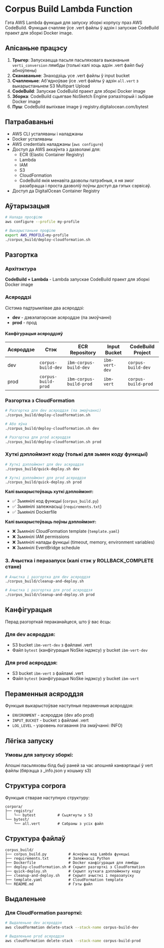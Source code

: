 # Corpus Build Lambda Function

Гэта AWS Lambda функцыя для запуску зборкі корпусу праз AWS CodeBuild. Функцыя счапляе ўсе .vert файлы ў адзін і запускае CodeBuild праект для зборкі Docker image.

## Апісаньне працэсу

1. **Трыгер**: Запускаецца пасьля пасьпяховага выкананьня `verti_conversion` лямбды (толькі калі хоць адзін .vert файл быў абноўлены)
2. **Сканаваньне**: Знаходзіць усе .vert файлы ў input bucket
3. **Счапленьне**: Аб'ядноўвае ўсе .vert файлы ў адзін `all.vert` з выкарыстаньнем S3 Multipart Upload
4. **CodeBuild**: Запускае CodeBuild праект для зборкі Docker image
5. **Зборка**: CodeBuild сцьягвае NoSketch Engine рэпазіторый і зьбірае Docker image
6. **Пуш**: CodeBuild выпіхвае image ў registry.digitalocean.com/bytest

## Патрабаваньні

- AWS CLI усталяваны і наладжаны
- Docker усталяваны
- AWS credentials наладжаны (`aws configure`)
- Доступ да AWS аккаўнта з дазволамі для:
  - ECR (Elastic Container Registry)
  - Lambda
  - IAM
  - S3
  - CloudFormation
  - CodeBuild
  якія менавіта дазволы патрэбныя, я ня змог разабрацца і проста дазволіў поўны доступ да гэтых сэрвісаў.
- Доступ да DigitalOcean Container Registry

## Аўтарызацыя

```bash
# Налада просфілю
aws configure --profile my-profile

# Выкарыстаньне профілю
export AWS_PROFILE=my-profile
./corpus_build/deploy-cloudformation.sh
```

## Разгортка

### Архітэктура

**CodeBuild + Lambda** - Lambda запускае CodeBuild праект для зборкі Docker image

### Асяроддзі

Сістэма падтрымлівае два асяроддзі:
- **dev** - дэвэлапэрскае асяроддзе (па змоўчанні)
- **prod** - прод

#### Канфігурацыя асяроддзяў

| Асяроддзе | Стэк                | ECR Repository          | Input Bucket   | CodeBuild Project   |
|-----------|---------------------|-------------------------|----------------|---------------------|
| dev       | `corpus-build-dev`  | `ibm-corpus-build-dev`  | `ibm-vert-dev` | `corpus-build-dev`  |
| prod      | `corpus-build-prod` | `ibm-corpus-build-prod` | `ibm-vert`     | `corpus-build-prod` |

### Разгортка з CloudFormation

```bash
# Разгортка для dev асяроддзя (па змаўчанні)
./corpus_build/deploy-cloudformation.sh

# Або яўна
./corpus_build/deploy-cloudformation.sh dev

# Разгортка для prod асяроддзя
./corpus_build/deploy-cloudformation.sh prod
```

### Хуткі дэплоймэнт коду (толькі для зьмен коду функцыі)

```bash
# Хуткі дэплоймэнт для dev асяроддзя
./corpus_build/quick-deploy.sh dev

# Хуткі дэплоймэнт для prod асяроддзя
./corpus_build/quick-deploy.sh prod
```

**Калі выкарыстоўваць хуткі дэплоймэнт:**
- ✅ Зьмянілі код функцыі (`corpus_build.py`)
- ✅ Зьмянілі залежнасьці (`requirements.txt`)
- ✅ Зьмянілі Dockerfile

**Калі выкарыстоўваць поўны дэплоймэнт:**
- ❌ Зьмянілі CloudFormation template (`template.yaml`)
- ❌ Зьмянілі IAM permissions
- ❌ Зьмянілі налады функцыі (timeout, memory, environment variables)
- ❌ Зьмянілі EventBridge schedule

### 3. Ачыстка і перазапуск (калі стэк у ROLLBACK_COMPLETE стане)

```bash
# Ачыстка і разгортка для dev асяроддзя
./corpus_build/cleanup-and-deploy.sh

# Ачыстка і разгортка для prod асяроддзя
./corpus_build/cleanup-and-deploy.sh prod
```


## Канфігурацыя

Перад разгорткай пераканайцеся, што ў вас ёсць:

### Для dev асяроддзя:
- S3 bucket `ibm-vert-dev` з файламі .vert
- Файл `bytest` (канфігурацыя NoSke індэксу) у bucket `ibm-vert-dev`

### Для prod асяроддзя:
- S3 bucket `ibm-vert` з файламі .vert
- Файл `bytest` (канфігурацыя NoSke індэксу) у bucket `ibm-vert`

## Пераменныя асяроддзя

Функцыя выкарыстоўвае наступныя пераменныя асяроддзя:

- `ENVIRONMENT` - асяроддзе (dev або prod)
- `INPUT_BUCKET` - bucket з файламі .vert
- `LOG_LEVEL` - узровень логавання (па змаўчанні: INFO)

## Лёгіка запуску

### Умовы для запуску зборкі:
Апошні пасьляховы білд быў раней за час апошняй канвэртацыі ў vert файлы (бярэцца з _info.json у кошыку s3)


## Структура corpora

Функцыя стварае наступную структуру:

```
corpora/
├── registry/
│   └── bytest          # Сьцягнуты з S3
└── bytest/
    └── all.vert        # Сабраны з усіх файл
```


## Структура файлаў

```
corpus_build/
├── corpus_build.py          # Асноўны код Lambda функцыі
├── requirements.txt         # Залежнасці Python
├── Dockerfile               # Docker канфігурацыя для лямбды
├── deploy-cloudformation.sh # Скрыпт разгорткі з CloudFormation
├── quick-deploy.sh          # Скрыпт хуткага дэплоймэнту коду
├── cleanup-and-deploy.sh    # Скрыпт ачысткі і перазапуску
├── template.yaml            # CloudFormation template
└── README.md                # Гэты файл
```

## Выдаленьне

### Для CloudFormation разгорткі:
```bash
# Выдаленьне dev асяроддзя
aws cloudformation delete-stack --stack-name corpus-build-dev

# Выдаленьне prod асяроддзя
aws cloudformation delete-stack --stack-name corpus-build-prod
```

